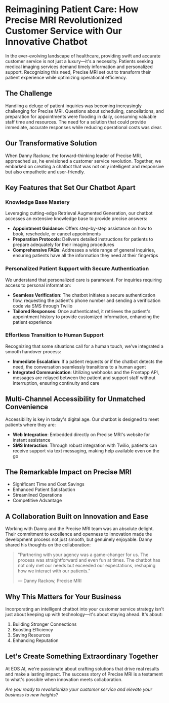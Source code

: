 # Reimagining Patient Care: How Precise MRI Revolutionized Customer Service with Our Innovative Chatbot

In the ever-evolving landscape of healthcare, providing swift and accurate customer service is not just a luxury—it's a necessity. Patients seeking medical imaging services demand timely information and personalized support. Recognizing this need, Precise MRI set out to transform their patient experience while optimizing operational efficiency.

## The Challenge

Handling a deluge of patient inquiries was becoming increasingly challenging for Precise MRI. Questions about scheduling, cancellations, and preparation for appointments were flooding in daily, consuming valuable staff time and resources. The need for a solution that could provide immediate, accurate responses while reducing operational costs was clear.

## Our Transformative Solution

When Danny Rackow, the forward-thinking leader of Precise MRI, approached us, he envisioned a customer service revolution. Together, we embarked on creating a chatbot that was not only intelligent and responsive but also empathetic and user-friendly.

## Key Features that Set Our Chatbot Apart

### Knowledge Base Mastery

Leveraging cutting-edge Retrieval Augmented Generation, our chatbot accesses an extensive knowledge base to provide precise answers:

* **Appointment Guidance**: Offers step-by-step assistance on how to book, reschedule, or cancel appointments
* **Preparation Protocols**: Delivers detailed instructions for patients to prepare adequately for their imaging procedures
* **Comprehensive FAQs**: Addresses a wide range of general inquiries, ensuring patients have all the information they need at their fingertips

### Personalized Patient Support with Secure Authentication

We understand that personalized care is paramount. For inquiries requiring access to personal information:

- **Seamless Verification**: The chatbot initiates a secure authentication flow, requesting the patient's phone number and sending a verification code via SMS through Twilio
- **Tailored Responses**: Once authenticated, it retrieves the patient's appointment history to provide customized information, enhancing the patient experience

### Effortless Transition to Human Support

Recognizing that some situations call for a human touch, we've integrated a smooth handover process:

- **Immediate Escalation**: If a patient requests or if the chatbot detects the need, the conversation seamlessly transitions to a human agent
- **Integrated Communication**: Utilizing webhooks and the Frontapp API, messages are relayed between the patient and support staff without interruption, ensuring continuity and care

## Multi-Channel Accessibility for Unmatched Convenience

Accessibility is key in today's digital age. Our chatbot is designed to meet patients where they are:

- **Web Integration**: Embedded directly on Precise MRI's website for instant assistance
- **SMS Interaction**: Through robust integration with Twilio, patients can receive support via text messaging, making help available even on the go

## The Remarkable Impact on Precise MRI

* Significant Time and Cost Savings
* Enhanced Patient Satisfaction
* Streamlined Operations
* Competitive Advantage

## A Collaboration Built on Innovation and Ease

Working with Danny and the Precise MRI team was an absolute delight. Their commitment to excellence and openness to innovation made the development process not just smooth, but genuinely enjoyable. Danny shared his thoughts on the collaboration:

> "Partnering with your agency was a game-changer for us. The process was straightforward and even fun at times. The chatbot has not only met our needs but exceeded our expectations, reshaping how we interact with our patients."
>
> — Danny Rackow, Precise MRI

## Why This Matters for Your Business

Incorporating an intelligent chatbot into your customer service strategy isn't just about keeping up with technology—it's about staying ahead. It's about:

1. Building Stronger Connections
2. Boosting Efficiency
3. Saving Resources
4. Enhancing Reputation

## Let's Create Something Extraordinary Together

At EOS AI, we're passionate about crafting solutions that drive real results and make a lasting impact. The success story of Precise MRI is a testament to what's possible when innovation meets collaboration.

*Are you ready to revolutionize your customer service and elevate your business to new heights?* 